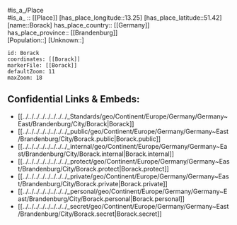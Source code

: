 ﻿---
location: [51.42,13.25] 
mapzoom: [7,12] 
mapmarker: city 
type: City
tags:
- geo/City


SpocWebEntityId: 29271
isDeleted: false
confidential: public

---
#is_a_/Place  
#is_a_ :: [[Place]] 
[has_place_longitude::13.25] 
[has_place_latitude::51.42] 
[name::Borack] 
has_place_country:: [[Germany]]  
has_place_province:: [[Brandenburg]]  
[Population::] 
[Unknown::] 


```leaflet
id: Borack
coordinates: [[Borack]] 
markerFile: [[Borack]] 
defaultZoom: 11 
maxZoom: 18
```


## Confidential Links & Embeds: 
- [[../../../../../../../../_Standards/geo/Continent/Europe/Germany/Germany~East/Brandenburg/City/Borack|Borack]] 
- [[../../../../../../../../_public/geo/Continent/Europe/Germany/Germany~East/Brandenburg/City/Borack.public|Borack.public]] 
- [[../../../../../../../../_internal/geo/Continent/Europe/Germany/Germany~East/Brandenburg/City/Borack.internal|Borack.internal]] 
- [[../../../../../../../../_protect/geo/Continent/Europe/Germany/Germany~East/Brandenburg/City/Borack.protect|Borack.protect]] 
- [[../../../../../../../../_private/geo/Continent/Europe/Germany/Germany~East/Brandenburg/City/Borack.private|Borack.private]] 
- [[../../../../../../../../_personal/geo/Continent/Europe/Germany/Germany~East/Brandenburg/City/Borack.personal|Borack.personal]] 
- [[../../../../../../../../_secret/geo/Continent/Europe/Germany/Germany~East/Brandenburg/City/Borack.secret|Borack.secret]] 
